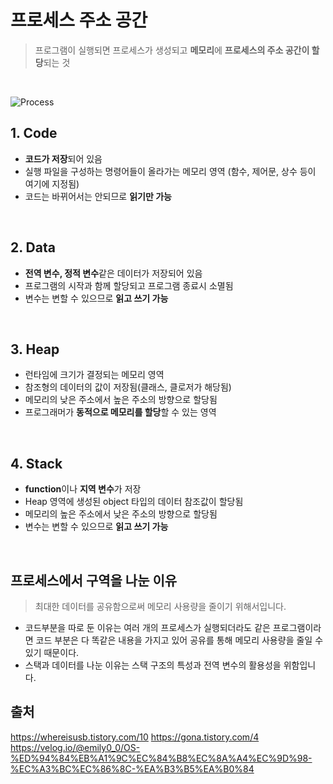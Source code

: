 # 프로세스 주소 공간
> 프로그램이 실행되면 프로세스가 생성되고 **메모리**에 **프로세스의 주소 공간이 할당**되는 것 

<br>

![Process](https://user-images.githubusercontent.com/63101648/126657316-ee9ec0e5-2435-414d-b5bc-aea896c300ab.png)

## **1. Code** 
- **코드가 저장**되어 있음
- 실행 파일을 구성하는 명령어들이 올라가는 메모리 영역 (함수, 제어문, 상수 등이 여기에 지정됨)
- 코드는 바뀌어서는 안되므로 **읽기만 가능** 

<br>

## **2. Data** 
- **전역 변수, 정적 변수**같은 데이터가 저장되어 있음
- 프로그램의 시작과 함께 할당되고 프로그램 종료시 소멸됨
- 변수는 변할 수 있으므로 **읽고 쓰기 가능**

<br>

## **3. Heap** 
- 런타임에 크기가 결정되는 메모리 영역
- 참조형의 데이터의 값이 저장됨(클래스, 클로저가 해당됨)
- 메모리의 낮은 주소에서 높은 주소의 방향으로 할당됨
- 프로그래머가 **동적으로 메모리를 할당**할 수 있는 영역 

<br>

## **4. Stack** 
- **function**이나 **지역 변수**가 저장
- Heap 영역에 생성된 object 타입의 데이터 참조값이 할당됨
- 메모리의 높은 주소에서 낮은 주소의 방향으로 할당됨 
- 변수는 변할 수 있으므로 **읽고 쓰기 가능** 


<br>

## 프로세스에서 구역을 나눈 이유
> 최대한 데이터를 공유함으로써 메모리 사용량을 줄이기 위해서입니다.
- 코드부분을 따로 둔 이유는 여러 개의 프로세스가 실행되더라도 같은 프로그램이라면 코드 부분은 다 똑같은 내용을 가지고 있어 공유를 통해 메모리 사용량을 줄일 수 있기 때문이다. 
- 스택과 데이터를 나눈 이유는 스택 구조의 특성과 전역 변수의 활용성을 위함입니다.

## 출처
https://whereisusb.tistory.com/10
https://gona.tistory.com/4
https://velog.io/@emily0_0/OS-%ED%94%84%EB%A1%9C%EC%84%B8%EC%8A%A4%EC%9D%98-%EC%A3%BC%EC%86%8C-%EA%B3%B5%EA%B0%84

